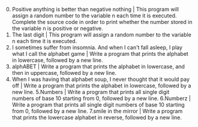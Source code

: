 0. Positive anything is better than negative nothing | This program will assign a random number to the variable n each time it is executed. Complete the source code in order to print whether the number stored in the variable n is positive or negative.
1. The last digit | This program will assign a random number to the variable n each time it is executed.
2. I sometimes suffer from insomnia. And when I can't fall asleep, I play what I call the alphabet game | Write a program that prints the alphabet in lowercase, followed by a new line.
3. alphABET | Write a program that prints the alphabet in lowercase, and then in uppercase, followed by a new line.
4. When I was having that alphabet soup, I never thought that it would pay off | Write a program that prints the alphabet in lowercase, followed by a new line.
5.Numbers | Write a program that prints all single digit numbers of base 10 starting from 0, followed by a new line.
6.Numberz | Write a program that prints all single digit numbers of base 10 starting from 0, followed by a new line.
7.smile in the mirror | Write a program that prints the lowercase alphabet in reverse, followed by a new line.
